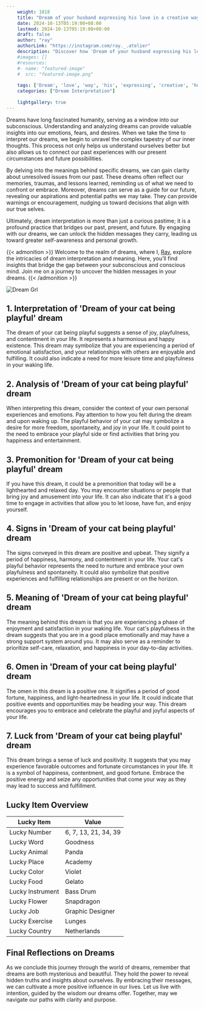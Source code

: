 ```yaml
---
    weight: 1818
    title: "Dream of your husband expressing his love in a creative way."  # Assuming 'title' column exists
    date: 2024-10-13T05:19:00+08:00
    lastmod: 2024-10-13T05:19:00+08:00
    draft: false
    author: "ray"
    authorLink: "https://instagram.com/ray._.atelier"
    description: "Discover how 'Dream of your husband expressing his love in a creative way.' can interpret your future and uncover its significant meanings in your life."
    #images: []
    #resources:
    #- name: "featured-image"
    #  src: "featured-image.png"
    
    tags: ['Dream', 'love', 'way', 'his', 'expressing', 'creative', 'husband']
    categories: ["Dream Interpretation"]
    
    lightgallery: true
---
```

    
Dreams have long fascinated humanity, serving as a window into our subconscious. Understanding and analyzing dreams can provide valuable insights into our emotions, fears, and desires. When we take the time to interpret our dreams, we begin to unravel the complex tapestry of our inner thoughts. This process not only helps us understand ourselves better but also allows us to connect our past experiences with our present circumstances and future possibilities.

By delving into the meanings behind specific dreams, we can gain clarity about unresolved issues from our past. These dreams often reflect our memories, traumas, and lessons learned, reminding us of what we need to confront or embrace. Moreover, dreams can serve as a guide for our future, revealing our aspirations and potential paths we may take. They can provide warnings or encouragement, nudging us toward decisions that align with our true selves.

Ultimately, dream interpretation is more than just a curious pastime; it is a profound practice that bridges our past, present, and future. By engaging with our dreams, we can unlock the hidden messages they carry, leading us toward greater self-awareness and personal growth.

{{< admonition >}}
Welcome to the realm of dreams, where I, [Ray](https://instagram.com/ray._.atelier), explore the intricacies of dream interpretation and meaning. Here, you’ll find insights that bridge the gap between your subconscious and conscious mind. Join me on a journey to uncover the hidden messages in your dreams.
{{< /admonition >}}

![Dream Grl](https://cdn.pixabay.com/photo/2017/11/02/03/35/gothic-2910057_1280.jpg "Dream Grl")

## 1. Interpretation of 'Dream of your cat being playful' dream

The dream of your cat being playful suggests a sense of joy, playfulness, and contentment in your life. It represents a harmonious and happy existence. This dream may symbolize that you are experiencing a period of emotional satisfaction, and your relationships with others are enjoyable and fulfilling. It could also indicate a need for more leisure time and playfulness in your waking life.

## 2. Analysis of 'Dream of your cat being playful' dream

When interpreting this dream, consider the context of your own personal experiences and emotions. Pay attention to how you felt during the dream and upon waking up. The playful behavior of your cat may symbolize a desire for more freedom, spontaneity, and joy in your life. It could point to the need to embrace your playful side or find activities that bring you happiness and entertainment.

## 3. Premonition for 'Dream of your cat being playful' dream

If you have this dream, it could be a premonition that today will be a lighthearted and relaxed day. You may encounter situations or people that bring joy and amusement into your life. It can also indicate that it's a good time to engage in activities that allow you to let loose, have fun, and enjoy yourself.

## 4. Signs in 'Dream of your cat being playful' dream

The signs conveyed in this dream are positive and upbeat. They signify a period of happiness, harmony, and contentment in your life. Your cat's playful behavior represents the need to nurture and embrace your own playfulness and spontaneity. It could also symbolize that positive experiences and fulfilling relationships are present or on the horizon.

## 5. Meaning of 'Dream of your cat being playful' dream

The meaning behind this dream is that you are experiencing a phase of enjoyment and satisfaction in your waking life. Your cat's playfulness in the dream suggests that you are in a good place emotionally and may have a strong support system around you. It may also serve as a reminder to prioritize self-care, relaxation, and happiness in your day-to-day activities.

## 6. Omen in 'Dream of your cat being playful' dream

The omen in this dream is a positive one. It signifies a period of good fortune, happiness, and light-heartedness in your life. It could indicate that positive events and opportunities may be heading your way. This dream encourages you to embrace and celebrate the playful and joyful aspects of your life.

## 7. Luck from 'Dream of your cat being playful' dream

This dream brings a sense of luck and positivity. It suggests that you may experience favorable outcomes and fortunate circumstances in your life. It is a symbol of happiness, contentment, and good fortune. Embrace the positive energy and seize any opportunities that come your way as they may lead to success and fulfillment.

## Lucky Item Overview
| Lucky Item          | Value              |
|---------------|--------------------|
| Lucky Number        | 6, 7, 13, 21, 34, 39  |
| Lucky Word          | Goodness |
| Lucky Animal        | Panda |
| Lucky Place         | Academy     |
| Lucky Color         | Violet     |
| Lucky Food          | Gelato      |
| Lucky Instrument    | Bass Drum |
| Lucky Flower        | Snapdragon    |
| Lucky Job           | Graphic Designer       |
| Lucky Exercise      | Lunges  |
| Lucky Country       | Netherlands    |


##  Final Reflections on Dreams

As we conclude this journey through the world of dreams, remember that dreams are both mysterious and beautiful. They hold the power to reveal hidden truths and insights about ourselves. By embracing their messages, we can cultivate a more positive influence in our lives. Let us live with intention, guided by the wisdom our dreams offer. Together, may we navigate our paths with clarity and purpose.
